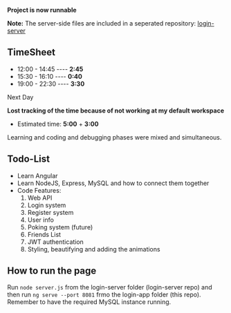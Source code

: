 **Project is now runnable**

**Note:** The server-side files are included in a seperated repository: [login-server](http://www.github.com/Sesota/login-server)
## TimeSheet
* 12:00 - 14:45 ---- **2:45**
* 15:30 - 16:10 ---- **0:40**
* 19:00 - 22:30 ---- **3:30**

Next Day

**Lost tracking of the time because of not working at my default workspace**
* Estimated time: **5:00** + **3:00**


Learning and coding and debugging phases were mixed and simultaneous.

## Todo-List

- Learn Angular
- Learn NodeJS, Express, MySQL and how to connect them together
- Code
  Features:
  1. Web API
  2. Login system
  3. Register system
  4. User info
  5. Poking system (future)
  6. Friends List
  7. JWT authentication
  8. Styling, beautifying and adding the animations

## How to run the page

Run `node server.js` from the login-server folder (login-server repo) and then run `ng serve --port 8081` frmo the login-app folder (this repo).
Remember to have the required MySQL instance running.

